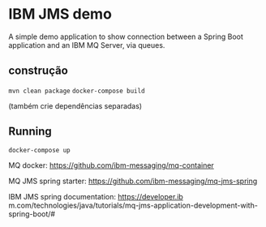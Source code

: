 # IBM JMS demo
A simple demo application to show connection between a Spring Boot application and an IBM MQ Server, via queues.

## construção

`mvn clean package`
`docker-compose build`

(também crie dependências separadas)

## Running
`docker-compose up`


MQ docker:
https://github.com/ibm-messaging/mq-container

MQ JMS spring starter: 
https://github.com/ibm-messaging/mq-jms-spring

IBM JMS spring documentation: 
https://developer.ib m.com/technologies/java/tutorials/mq-jms-application-development-with-spring-boot/#
